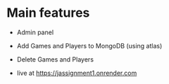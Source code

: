 # Main features
- Admin panel
- Add Games and Players to MongoDB (using atlas)
- Delete Games and Players

- live at https://jassignment1.onrender.com
